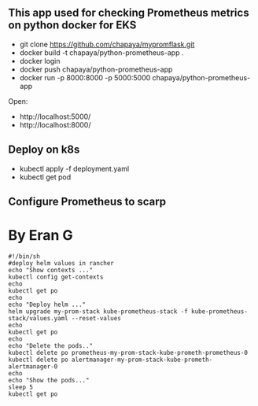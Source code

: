 ## This app used for checking Prometheus metrics on python docker for EKS ##

- git clone https://github.com/chapaya/mypromflask.git
- docker build -t chapaya/python-prometheus-app .
- docker login
- docker push chapaya/python-prometheus-app
- docker run -p 8000:8000 -p 5000:5000 chapaya/python-prometheus-app

Open:
- http://localhost:5000/
- http://localhost:8000/

## Deploy on k8s ##

- kubectl apply -f deployment.yaml
- kubectl get pod

## Configure Prometheus to scarp ##


# By Eran G #

	#!/bin/sh
	#deploy helm values in rancher
	echo "Show contexts ..."
	kubectl config get-contexts
	echo
	kubectl get po
	echo
	echo "Deploy helm ..."
	helm upgrade my-prom-stack kube-prometheus-stack -f kube-prometheus-stack/values.yaml --reset-values
	echo
	kubectl get po
	echo
	echo "Delete the pods.."
	kubectl delete po prometheus-my-prom-stack-kube-prometh-prometheus-0
	kubectl delete po alertmanager-my-prom-stack-kube-prometh-alertmanager-0
	echo
	echo "Show the pods..."
	sleep 5
	kubectl get po
